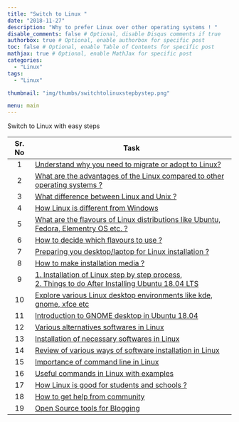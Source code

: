 ```yaml
---
title: "Switch to Linux "
date: "2018-11-27"
description: "Why to prefer Linux over other operating systems ! "
disable_comments: false # Optional, disable Disqus comments if true
authorbox: true # Optional, enable authorbox for specific post
toc: false # Optional, enable Table of Contents for specific post
mathjax: true # Optional, enable MathJax for specific post
categories:
  - "Linux"
tags:
  - "Linux"

thumbnail: "img/thumbs/switchtolinuxstepbystep.png"

menu: main
---
```


Switch to Linux with easy steps

<!--more-->


| Sr. No | Task  |
| :---:  |-------------  |
| 1  | <a href='{{<ref "whytoswitch" >}}'>Understand why you need to migrate or adopt to Linux? </a>|
| 2  | <a href='{{<ref "advantages_linux" >}}'>What are the advantages of the Linux compared to other operating systems ? </a>|
| 3  | <a href = '{{<ref "UnixvsLinux" >}}'>What difference between Linux and Unix ? </a>|
| 4  | <a href = '{{<ref "LinuxVsWindows" >}}'> How Linux is different from Windows </a> |
| 5  | <a href = '{{<ref "whatislinuxdistro" >}}'> What are the flavours of Linux distributions like Ubuntu, Fedora, Elementry OS etc. ? </a> |
| 6  | <a href='{{<ref "linuxFlavors" >}}'> How to decide which flavours to use ? </a> |
| 7  | <a href='{{<ref "preparingforLinux" >}}'> Preparing you desktop/laptop for Linux installation ? |
| 8  | <a href='{{<ref "installationMedia" >}}'>How to make installation media ? </a> |
| 9  | [1. Installation of Linux step by step process](https://tutorials.ubuntu.com/tutorial/tutorial-install-ubuntu-desktop#0),<br> [2. Things to do After Installing Ubuntu 18.04 LTS](https://www.youtube.com/watch?v=BLVtxpm5c2A) |
| 10 | <a href = '{{<ref "linuxDesktopEnvironment" >}}'> Explore various Linux desktop environments like kde, gnome, xfce etc </a>|
| 11 | [Introduction to GNOME desktop in Ubuntu 18.04](https://www.youtube.com/watch?v=ONXfL6evR0Q)   |
| 12 | <a href='{{<ref "alternatives" >}}'>Various alternatives softwares in Linux </a> |
| 13 | <a href='{{<ref "linuxsoftwares">}}'> Installation of necessary softwares in Linux</a>   |
| 14 | <a href='{{<ref "installation" >}}'> Review of various ways of software installation in Linux </a>|
| 15 | <a href='{{<ref "whycommandline">}}'> Importance of command line in Linux </a>  |
| 16 | <a href='{{<ref "linuxcommands" >}}'> Useful commands in Linux with examples </a>  |
| 17 | <a href='{{<ref "whyLinuxinSchools" >}}'> How Linux is good for students and schools ? </a>  |
| 18 | <a href='{{<ref "gettinghelp" >}}'> How to get help from community </a> |
| 19 |  <a href='{{<ref "bloggingtools" >}}'> Open Source tools for Blogging </a> |

